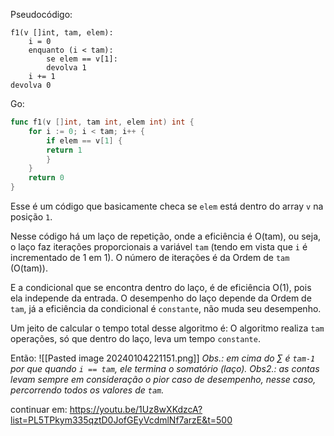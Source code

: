 Pseudocódigo:
```
f1(v []int, tam, elem):
	i = 0
	enquanto (i < tam):
		se elem == v[1]:
		devolva 1
	i += 1
devolva 0
```

Go:
```go
func f1(v []int, tam int, elem int) int {
	for i := 0; i < tam; i++ {
		if elem == v[1] {
		return 1
		}
	}
	return 0
}
```

Esse é um código que basicamente checa se `elem` está dentro do array `v` na posição `1`.

Nesse código há um laço de repetição, onde a eficiência é O(tam), ou seja, o laço faz iterações proporcionais a variável `tam` (tendo em vista que `i` é incrementado de 1 em 1). O número de iterações é da Ordem de `tam` (O(tam)).

E a condicional que se encontra dentro do laço, é de eficiência O(1), pois ela independe da entrada. O desempenho do laço depende da Ordem de `tam`, já a eficiência da condicional é `constante`, não muda seu desempenho.

Um jeito de calcular o tempo total desse algoritmo é:
O algoritmo realiza `tam` operações, só que dentro do laço, leva um tempo `constante`.

Então:
![[Pasted image 20240104221151.png]]
_Obs.: em cima do ∑ é `tam-1` por que quando `i == tam`, ele termina o somatório (laço)._
_Obs2.: as contas levam sempre em consideração o pior caso de desempenho, nesse caso, percorrendo todos os valores de `tam`._

continuar em: https://youtu.be/1Uz8wXKdzcA?list=PL5TPkym335qztD0JofGEyVcdmlNf7arzE&t=500
